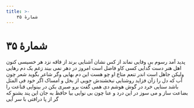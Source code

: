 ```yaml
---
title: >-
    شمارهٔ ۳۵
---
```

# شمارهٔ ۳۵

پدید آمد رسوم بی وفایی
نماند از کس نشان آشنایی
برند از فاقه نزد هر خسیسی
کنون اهل هنر دست گدایی
کسی کاو فاضل است امروز در دهر
نمی بیند زغم یک دم رهایی
ولیکن جاهل است اندر تنعم
متاع او چو هست این دم بهایی
وگر شاعر بگوید شعر چون آب
که دل را زآن فزاید روشنایی
نبخشندش جویی از بخل و امساک
اگر خود فی المثل باشد سنایی
خرد در گوش هوشم دی همی گفت
برو صبری بکن در بینوایی
قناعت را بضاعت ساز و می سوز
در این درد و عنا چون بی نوایی
بیا حافظ به جان این پند بشنو
که گر از پا درافتی با سر آیی

